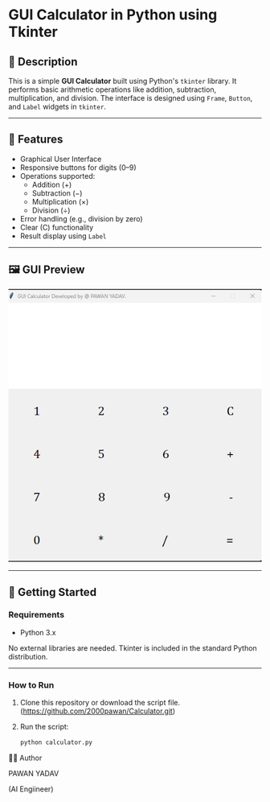 # GUI Calculator in Python using Tkinter

## 📌 Description

This is a simple **GUI Calculator** built using Python's `tkinter` library. It performs basic arithmetic operations like addition, subtraction, multiplication, and division. The interface is designed using `Frame`, `Button`, and `Label` widgets in `tkinter`.

---

## 🧰 Features

- Graphical User Interface
- Responsive buttons for digits (0–9)
- Operations supported:
  - Addition (+)
  - Subtraction (−)
  - Multiplication (×)
  - Division (÷)
- Error handling (e.g., division by zero)
- Clear (C) functionality
- Result display using `Label`

---

## 🖼️ GUI Preview

![GUI Calculator Screenshot](screenshot.png)

---

## 🚀 Getting Started

### Requirements

- Python 3.x

No external libraries are needed. Tkinter is included in the standard Python distribution.

---

### How to Run

1. Clone this repository or download the script file.(https://github.com/2000pawan/Calculator.git)

2. Run the script:
   ```bash
   python calculator.py


👨‍💻 Author

PAWAN YADAV

(AI Engiineer)
